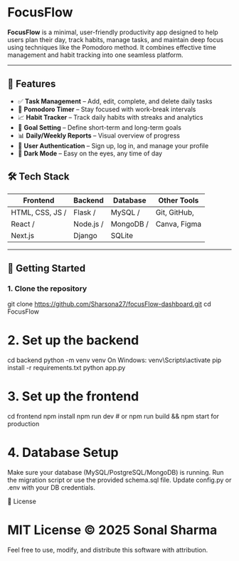 # FocusFlow

**FocusFlow** is a minimal, user-friendly productivity app designed to help users plan their day, track habits, manage tasks, and maintain deep focus using techniques like the Pomodoro method. It combines effective time management and habit tracking into one seamless platform.

---

## 🌟 Features

- ✅ **Task Management** – Add, edit, complete, and delete daily tasks
- 🧠 **Pomodoro Timer** – Stay focused with work-break intervals
- 📈 **Habit Tracker** – Track daily habits with streaks and analytics
- 🎯 **Goal Setting** – Define short-term and long-term goals
- 📊 **Daily/Weekly Reports** – Visual overview of progress
- 👤 **User Authentication** – Sign up, log in, and manage your profile
- 🌙 **Dark Mode** – Easy on the eyes, any time of day

## 🛠 Tech Stack

| Frontend         | Backend     | Database     | Other Tools      |
|------------------|-------------|--------------|------------------|
| HTML, CSS, JS /  |  Flask /    |  MySQL /     |   Git, GitHub,   | 
|  React /         |   Node.js / |    MongoDB / |     Canva, Figma |
|  Next.js         |    Django   |     SQLite   |                  |

---  

## 🚀 Getting Started

### 1. Clone the repository
git clone https://github.com/Sharsona27/focusFlow-dashboard.git
cd FocusFlow
# 2. Set up the backend
cd backend
python -m venv venv
On Windows: venv\Scripts\activate
pip install -r requirements.txt
python app.py
# 3. Set up the frontend
cd frontend
npm install
npm run dev  # or npm run build && npm start for production
# 4. Database Setup
Make sure your database (MySQL/PostgreSQL/MongoDB) is running.
Run the migration script or use the provided schema.sql file.
Update config.py or .env with your DB credentials.

📄 License 
# MIT License © 2025 Sonal Sharma 
Feel free to use, modify, and distribute this software with attribution.
